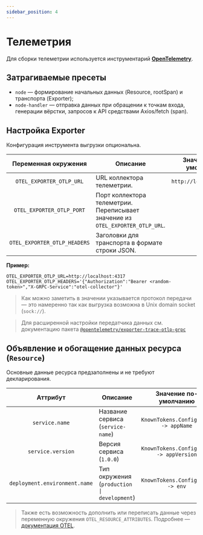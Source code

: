 ```yaml
---
sidebar_position: 4
---
```


# Телеметрия

Для сборки телеметрии используется инструментарий [**OpenTelemetry**](https://opentelemetry.io/).

## Затрагиваемые пресеты

- `node` — формирование начальных данных (Resource, rootSpan) и транспорта (Exporter);
- `node-handler` — отправка данных при обращении к точкам входа,
  генерации вёрстки, запросов к API средствами Axios/fetch (span).

## Настройка Exporter

Конфигурация инструмента выгрузки опциональна.

|     Переменная окружения     | Описание                                                                       |  Значение по-умолчанию  |
| :--------------------------: | ------------------------------------------------------------------------------ | :---------------------: |
|   `OTEL_EXPORTER_OTLP_URL`   | URL коллектора телеметрии.                                                     | `http://localhost:4317` |
|  `OTEL_EXPORTER_OTLP_PORT`   | Порт коллектора телеметрии. Переписывает значение из `OTEL_EXPORTER_OTLP_URL`. |            —            |
| `OTEL_EXPORTER_OTLP_HEADERS` | Заголовки для транспорта в формате строки JSON.                                |            —            |

**Пример:**

```
OTEL_EXPORTER_OTLP_URL=http://localhost:4317
OTEL_EXPORTER_OTLP_HEADERS='{"Authorization":"Bearer <random-token>","X-GRPC-Service":"otel-collector"}'
```

> Как можно заметить в значении указывается протокол передачи — это намеренно так как выгрузка возможна в Unix domain socket (`sock://`).

> Для расширенной настройки передатчика данных см. документацию пакета [`@opentelemetry/exporter-trace-otlp-grpc`](https://www.npmjs.com/package/@opentelemetry/exporter-trace-otlp-grpc)

## Объявление и обогащение данных ресурса (`Resource`)

Основные данные ресурса предзаполнены и не требуют декларирования.

|           Аттрибут            | Описание                                    |          Значение по-умолчанию          |
| :---------------------------: | ------------------------------------------- | :-------------------------------------: |
|        `service.name`         | Название сервиса (`service-name`)           |  `KnownTokens.Config.base -> appName`   |
|       `service.version`       | Версия сервиса (`1.0.0`)                    | `KnownTokens.Config.base -> appVersion` |
| `deployment.environment.name` | Тип окружения (`production \| development`) |    `KnownTokens.Config.base -> env`     |

> Также есть возможность дополнить или переписать данные через переменную окружения `OTEL_RESOURCE_ATTRIBUTES`. Подробнее — [документация OTEL](https://opentelemetry.io/docs/languages/js/resources/#process--environment-resource-detection).
